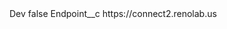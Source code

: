 <?xml version="1.0" encoding="UTF-8"?>
<CustomMetadata xmlns="http://soap.sforce.com/2006/04/metadata" xmlns:xsi="http://www.w3.org/2001/XMLSchema-instance" xmlns:xsd="http://www.w3.org/2001/XMLSchema">
    <label>Dev</label>
    <protected>false</protected>
    <values>
        <field>Endpoint__c</field>
        <value xsi:type="xsd:string">https://connect2.renolab.us</value>
    </values>
</CustomMetadata>
